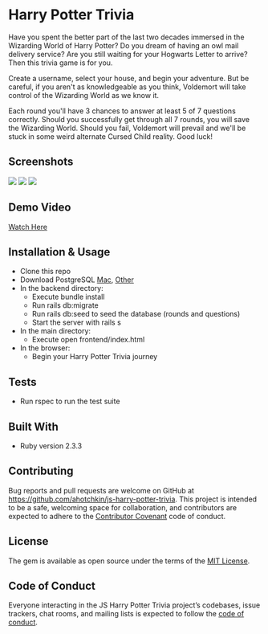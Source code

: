 # Harry Potter Trivia

Have you spent the better part of the last two decades immersed in the Wizarding World of Harry Potter? Do you dream of having an owl mail delivery service? Are you still waiting for your Hogwarts Letter to arrive? Then this trivia game is for you.

Create a username, select your house, and begin your adventure. But be careful, if you aren't as knowledgeable as you think, Voldemort will take control of the Wizarding World as we know it.

Each round you'll have 3 chances to answer at least 5 of 7 questions correctly. Should you successfully get through all 7 rounds, you will save the Wizarding World. Should you fail, Voldemort will prevail and we'll be stuck in some weird alternate Cursed Child reality. Good luck!

## Screenshots

![](https://user-images.githubusercontent.com/33204849/76117042-0ffc4180-5fb9-11ea-920d-3ebef94f797c.png)
![](https://user-images.githubusercontent.com/33204849/76117072-1e4a5d80-5fb9-11ea-9756-84c8cbb007c8.png)
![](https://user-images.githubusercontent.com/33204849/76117119-3326f100-5fb9-11ea-9a91-bc5e75c77e8e.png)

## Demo Video

[Watch Here](https://youtu.be/rpA5Lei2CPc)

## Installation & Usage

* Clone this repo
* Download PostgreSQL [Mac](https://postgresapp.com/downloads.html), [Other](https://www.postgresql.org/download/)
* In the backend directory:
  * Execute bundle install
  * Run rails db:migrate
  * Run rails db:seed to seed the database (rounds and questions)
  * Start the server with rails s
* In the main directory:
  * Execute open frontend/index.html
* In the browser:
  * Begin your Harry Potter Trivia journey

## Tests

* Run rspec to run the test suite

## Built With

* Ruby version 2.3.3

## Contributing

Bug reports and pull requests are welcome on GitHub at https://github.com/ahotchkin/js-harry-potter-trivia. This project is intended to be a safe, welcoming space for collaboration, and contributors are expected to adhere to the [Contributor Covenant](http://contributor-covenant.org) code of conduct.

## License

The gem is available as open source under the terms of the [MIT License](https://opensource.org/licenses/MIT).

## Code of Conduct

Everyone interacting in the JS Harry Potter Trivia project’s codebases, issue trackers, chat rooms, and mailing lists is expected to follow the [code of conduct](https://github.com/ahotchkin/js-harry-potter-trivia/blob/master/CODE_OF_CONDUCT.md).
